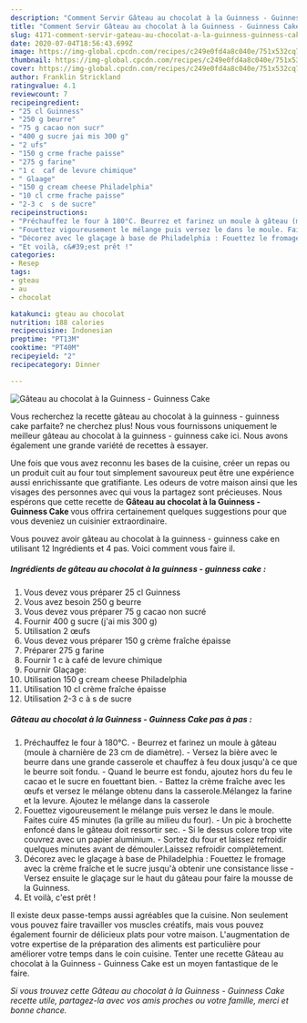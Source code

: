 ```yaml
---
description: "Comment Servir Gâteau au chocolat à la Guinness - Guinness Cake"
title: "Comment Servir Gâteau au chocolat à la Guinness - Guinness Cake"
slug: 4171-comment-servir-gateau-au-chocolat-a-la-guinness-guinness-cake
date: 2020-07-04T18:56:43.699Z
image: https://img-global.cpcdn.com/recipes/c249e0fd4a8c040e/751x532cq70/gateau-au-chocolat-a-la-guinness-guinness-cake-photo-principale-de-la-recette.jpg
thumbnail: https://img-global.cpcdn.com/recipes/c249e0fd4a8c040e/751x532cq70/gateau-au-chocolat-a-la-guinness-guinness-cake-photo-principale-de-la-recette.jpg
cover: https://img-global.cpcdn.com/recipes/c249e0fd4a8c040e/751x532cq70/gateau-au-chocolat-a-la-guinness-guinness-cake-photo-principale-de-la-recette.jpg
author: Franklin Strickland
ratingvalue: 4.1
reviewcount: 7
recipeingredient:
- "25 cl Guinness"
- "250 g beurre"
- "75 g cacao non sucr"
- "400 g sucre jai mis 300 g"
- "2 ufs"
- "150 g crme frache paisse"
- "275 g farine"
- "1 c  caf de levure chimique"
- " Glaage"
- "150 g cream cheese Philadelphia"
- "10 cl crme frache paisse"
- "2-3 c  s de sucre"
recipeinstructions:
- "Préchauffez le four à 180°C. Beurrez et farinez un moule à gâteau (moule à charnière de 23 cm de diamètre). Versez la bière avec le beurre dans une grande casserole et chauffez à feu doux jusqu&#39;à ce que le beurre soit fondu. Quand le beurre est fondu, ajoutez hors du feu le cacao et le sucre en fouettant bien. Battez la crème fraîche avec les œufs et versez le mélange obtenu dans la casserole.Mélangez la farine et la levure. Ajoutez le mélange dans la casserole"
- "Fouettez vigoureusement le mélange puis versez le dans le moule. Faites cuire 45 minutes (la grille au milieu du four). Un pic à brochette enfoncé dans le gâteau doit ressortir sec. Si le dessus colore trop vite couvrez avec un papier aluminium. Sortez du four et laissez refroidir quelques minutes avant de démouler.Laissez refroidir complètement."
- "Décorez avec le glaçage à base de Philadelphia : Fouettez le fromage avec la crème fraîche et le sucre jusqu&#39;à obtenir une consistance lisse Versez ensuite le glaçage sur le haut du gâteau pour faire la mousse de la Guinness."
- "Et voilà, c&#39;est prêt !"
categories:
- Resep
tags:
- gteau
- au
- chocolat

katakunci: gteau au chocolat 
nutrition: 188 calories
recipecuisine: Indonesian
preptime: "PT13M"
cooktime: "PT40M"
recipeyield: "2"
recipecategory: Dinner

---
```



![Gâteau au chocolat à la Guinness - Guinness Cake](https://img-global.cpcdn.com/recipes/c249e0fd4a8c040e/751x532cq70/gateau-au-chocolat-a-la-guinness-guinness-cake-photo-principale-de-la-recette.jpg)

Vous recherchez la recette gâteau au chocolat à la guinness - guinness cake parfaite? ne cherchez plus! Nous vous fournissons uniquement le meilleur gâteau au chocolat à la guinness - guinness cake ici. Nous avons également une grande variété de recettes à essayer.

Une fois que vous avez reconnu les bases de la cuisine, créer un repas ou un produit cuit au four tout simplement savoureux peut être une expérience aussi enrichissante que gratifiante. Les odeurs de votre maison ainsi que les visages des personnes avec qui vous la partagez sont précieuses. Nous espérons que cette recette de <strong> Gâteau au chocolat à la Guinness - Guinness Cake </strong> vous offrira certainement quelques suggestions pour que vous deveniez un cuisinier extraordinaire.

<!--inarticleads1-->

Vous pouvez avoir gâteau au chocolat à la guinness - guinness cake en utilisant 12 Ingrédients et 4 pas. Voici comment vous faire il.

##### Ingrédients de gâteau au chocolat à la guinness - guinness cake :

1. Vous devez vous préparer 25 cl Guinness
1. Vous avez besoin 250 g beurre
1. Vous devez vous préparer 75 g cacao non sucré
1. Fournir 400 g sucre (j&#39;ai mis 300 g)
1. Utilisation 2 œufs
1. Vous devez vous préparer 150 g crème fraîche épaisse
1. Préparer 275 g farine
1. Fournir 1 c à café de levure chimique
1. Fournir  Glaçage:
1. Utilisation 150 g cream cheese Philadelphia
1. Utilisation 10 cl crème fraîche épaisse
1. Utilisation 2-3 c à s de sucre




<!--inarticleads2-->

##### Gâteau au chocolat à la Guinness - Guinness Cake pas à pas :

1. Préchauffez le four à 180°C. - Beurrez et farinez un moule à gâteau (moule à charnière de 23 cm de diamètre). - Versez la bière avec le beurre dans une grande casserole et chauffez à feu doux jusqu&#39;à ce que le beurre soit fondu. - Quand le beurre est fondu, ajoutez hors du feu le cacao et le sucre en fouettant bien. - Battez la crème fraîche avec les œufs et versez le mélange obtenu dans la casserole.Mélangez la farine et la levure. Ajoutez le mélange dans la casserole
1. Fouettez vigoureusement le mélange puis versez le dans le moule. Faites cuire 45 minutes (la grille au milieu du four). - Un pic à brochette enfoncé dans le gâteau doit ressortir sec. - Si le dessus colore trop vite couvrez avec un papier aluminium. - Sortez du four et laissez refroidir quelques minutes avant de démouler.Laissez refroidir complètement.
1. Décorez avec le glaçage à base de Philadelphia : Fouettez le fromage avec la crème fraîche et le sucre jusqu&#39;à obtenir une consistance lisse - Versez ensuite le glaçage sur le haut du gâteau pour faire la mousse de la Guinness.
1. Et voilà, c&#39;est prêt !




<!--inarticleads1-->

<p>
Il existe deux passe-temps aussi agréables que la cuisine. Non seulement vous pouvez faire travailler vos muscles créatifs, mais vous pouvez également fournir de délicieux plats pour votre maison. L'augmentation de votre expertise de la préparation des aliments est particulière pour améliorer votre temps dans le coin cuisine. Tenter une recette Gâteau au chocolat à la Guinness - Guinness Cake est un moyen fantastique de le faire.
</p>

<p>
<i>Si vous trouvez cette Gâteau au chocolat à la Guinness - Guinness Cake recette utile, partagez-la avec vos amis proches ou votre famille, merci et bonne chance.</i>
</p>
